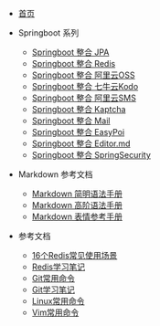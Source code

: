 <!-- 这是一个目录页面 -->
* [首页](home.md)

* Springboot 系列
  * [Springboot 整合 JPA](./mdPages/Springboot/Springboot_Jpa.md)
  * [Springboot 整合 Redis](./mdPages/Springboot/Springboot_Redis.md)
  * [Springboot 整合 阿里云OSS](./mdPages/Springboot/Springboot_Alicloud_OSS.md)
  * [Springboot 整合 七牛云Kodo](./mdPages/Springboot/Springboot_Qiniu_Kodo.md)
  * [Springboot 整合 阿里云SMS](./mdPages/Springboot/Springboot_Alicloud_Sms.md)
  * [Springboot 整合 Kaptcha](./mdPages/Springboot/Springboot_Kaptcha.md)
  * [Springboot 整合 Mail](./mdPages/Springboot/Springboot_Mail.md)
  * [Springboot 整合 EasyPoi](./mdPages/Springboot/Springboot_EasyPoi.md)
  * [Springboot 整合 Editor.md](./mdPages/Springboot/Springboot_EditorMd.md)
  * [Springboot 整合 SpringSecurity](./mdPages/Springboot/Springboot_SpringSecurity.md)
  

* Markdown 参考文档
  * [Markdown 简明语法手册](./mdPages/Markdown/Markdown_simple_docs.md)
  * [Markdown 高阶语法手册](./mdPages/Markdown/Markdown_snior_docs.md)
  * [Markdown 表情参考手册](./mdPages/Markdown/Markdown_emoji_docs.md)

* 参考文档
  * [16个Redis常见使用场景](./mdPages/ReferenceDoc/16个Redis常见使用场景.md)
  * [Redis学习笔记](./mdPages/ReferenceDoc/Redis_study_notes.md)
  * [Git常用命令](./mdPages/ReferenceDoc/Git_command.md)
  * [Git学习笔记](./mdPages/ReferenceDoc/Git_study_notes.md)
  * [Linux常用命令](./mdPages/ReferenceDoc/Linux_command.md)
  * [Vim常用命令](./mdPages/ReferenceDoc/Vim_docs.md)
 

